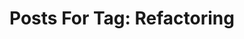 ---
layout: tag
title: "Posts For Tag: Refactoring"
tag: Refactoring
robots: noindex
sitemap: false
---